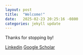 ```yaml
---
layout: post
title:  "Welcome!"
date:   2025-02-23 20:25:16 -0800
categories: jekyll update
---
```

Thanks for stopping by! 

[Linkedin](https://www.linkedin.com/in/vignesh-jagadeesh-1090417)
[Google Scholar](https://scholar.google.com/citations?user=tNdHr4MAAAAJ&hl=en&oi=ao)